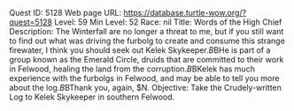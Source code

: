 Quest ID: 5128
Web page URL: https://database.turtle-wow.org/?quest=5128
Level: 59
Min Level: 52
Race: nil
Title: Words of the High Chief
Description: The Winterfall are no longer a threat to me, but if you still want to find out what was driving the furbolg to create and consume this strange firewater, I think you should seek out Kelek Skykeeper.$B$BHe is part of a group known as the Emerald Circle, druids that are committed to their work in Felwood, healing the land from the corruption.$B$BKelek has much experience with the furbolgs in Felwood, and may be able to tell you more about the log.$B$BThank you, again, $N.
Objective: Take the Crudely-written Log to Kelek Skykeeper in southern Felwood.
